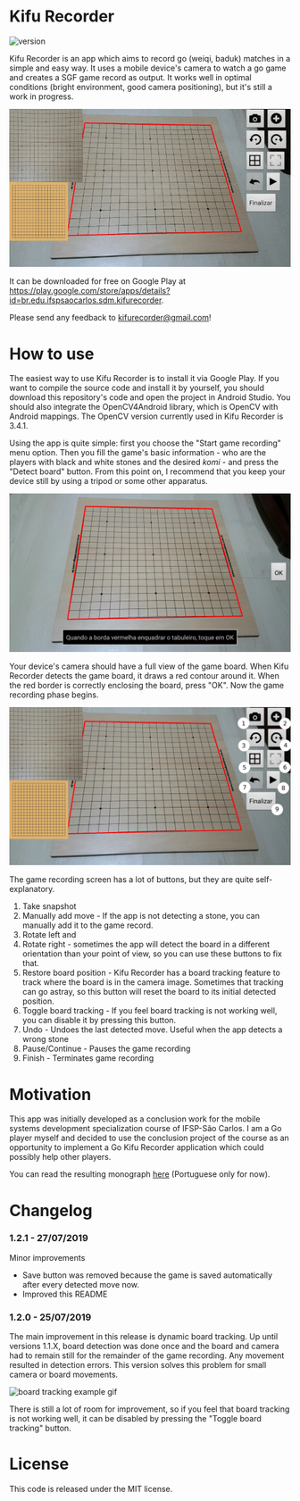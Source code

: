 Kifu Recorder
=============

![version](https://img.shields.io/badge/version-1.2.1-green)

Kifu Recorder is an app which aims to record go (weiqi, baduk) matches in a
simple and easy way. It uses a mobile device's camera to watch a go game and
creates a SGF game record as output. It works well in optimal conditions
(bright environment, good camera positioning), but it's still a work in
progress.

![Kifu Recorder example gif](readme/kifu_recorder_example.gif)

It can be downloaded for free on Google Play at
https://play.google.com/store/apps/details?id=br.edu.ifspsaocarlos.sdm.kifurecorder.

Please send any feedback to kifurecorder@gmail.com!

How to use
==========

The easiest way to use Kifu Recorder is to install it via Google Play. If you
want to compile the source code and install it by yourself, you should download
this repository's code and open the project in Android Studio. You should also
integrate the OpenCV4Android library, which is OpenCV with Android mappings.
The OpenCV version currently used in Kifu Recorder is 3.4.1.

Using the app is quite simple: first you choose the "Start game recording"
menu option. Then you fill the game's basic information - who are the players
with black and white stones and the desired _komi_ - and press the "Detect
board" button. From this point on, I recommend that you keep your device still
by using a tripod or some other apparatus.

![board detection screen](readme/board_detection_screen.jpg)

Your device's camera should have a full view of the game board. When Kifu
Recorder detects the game board, it draws a red contour around it. When the red
border is correctly enclosing the board, press "OK". Now the game recording
phase begins.

![game recording screen](readme/game_recording_screen.jpg)

The game recording screen has a lot of buttons, but they are quite
self-explanatory.

1) Take snapshot
2) Manually add move - If the app is not detecting a stone, you can manually
   add it to the game record.
3) Rotate left and
4) Rotate right - sometimes the app will detect the board in a different
   orientation than your point of view, so you can use these buttons to fix
   that.
5) Restore board position - Kifu Recorder has a board tracking feature to track
   where the board is in the camera image. Sometimes that tracking can go
   astray, so this button will reset the board to its initial detected position.
6) Toggle board tracking - If you feel board tracking is not working well, you
   can disable it by pressing this button.
7) Undo - Undoes the last detected move. Useful when the app detects a wrong
   stone
8) Pause/Continue - Pauses the game recording
7) Finish - Terminates game recording

Motivation
==========

This app was initially developed as a conclusion work for the mobile systems
development specialization course of IFSP-São Carlos. I am a Go player myself
and decided to use the conclusion project of the course as an opportunity to
implement a Go Kifu Recorder application which could possibly help other
players.

You can read the resulting monograph [here](readme/monograph.pdf)
(Portuguese only for now).

Changelog
=========

### 1.2.1 - 27/07/2019

Minor improvements

- Save button was removed because the game is saved automatically after every
  detected move now.
- Improved this README

### 1.2.0 - 25/07/2019

The main improvement in this release is dynamic board tracking. Up until
versions 1.1.X, board detection was done once and the board and camera had to
remain still for the remainder of the game recording. Any movement resulted
in detection errors. This version solves this problem for small camera or board
movements.

![board tracking example gif](https://github.com/leonardost/kifu-recorder/blob/master/readme/board_tracking.gif)

There is still a lot of room for improvement, so if you feel that board
tracking is not working well, it can be disabled by pressing the "Toggle board
tracking" button.

License
=======

This code is released under the MIT license.
